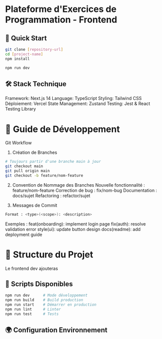 # Plateforme d'Exercices de Programmation - Frontend

## 🚀 Quick Start

```bash
git clone [repository-url]
cd [project-name]
npm install

npm run dev
```

## 🛠 Stack Technique
Framework: Next.js 14
Language: TypeScript
Styling: Tailwind CSS
Déploiement: Vercel
State Management: Zustand
Testing: Jest & React Testing Library

# 📝 Guide de Développement
Git Workflow
1. Création de Branches
```bash
# Toujours partir d'une branche main à jour
git checkout main
git pull origin main
git checkout -b feature/nom-feature
```
2. Convention de Nommage des Branches
Nouvelle fonctionnalité : feature/nom-feature
Correction de bug : fix/nom-bug
Documentation : docs/sujet
Refactoring : refactor/sujet

3. Messages de Commit
```bash
Format : <type>(<scope>): <description>
```
Exemples :
feat(onboarding): implement login page
fix(auth): resolve validation error
style(ui): update button design
docs(readme): add deployment guide

# 📁 Structure du Projet
Le frontend dev ajouteras 

## 🔧 Scripts Disponibles
```bash
npm run dev      # Mode développement
npm run build    # Build production
npm run start    # Démarrer en production
npm run lint     # Linter
npm run test     # Tests
```

## 🌍 Configuration Environnement
